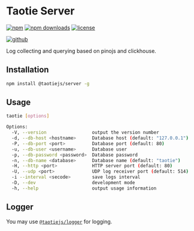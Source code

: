 # Taotie Server

[![npm][badge-version]][npm]
[![npm downloads][badge-downloads]][npm]
[![license][badge-license]][license]


[![github][badge-issues]][github]

Log collecting and querying based on pinojs and clickhouse.

## Installation

```sh
npm install @taotiejs/server -g
```

## Usage

```sh
taotie [options]

Options:
  -V, --version                 output the version number
  -d, --db-host <hostname>      Database host (default: "127.0.0.1")
  -P, --db-port <port>          Database port (default: 80)
  -u, --db-user <username>      Database user
  -p, --db-password <password>  Database password
  -n, --db-name <database>      Database name (default: "taotie")
  -H, --http <port>             HTTP server port (default: 80)
  -U, --udp <port>              UDP log receiver port (default: 514)
  -i --interval <secode>        save logs interval
  -D, --dev                     development mode
  -h, --help                    output usage information
```

## Logger

You may use [`@taotiejs/logger`](https://github.com/taotiejs/taotie-logger) for logging.

[badge-version]: https://img.shields.io/npm/v/@taotiejs%2Fserver.svg
[badge-downloads]: https://img.shields.io/npm/dt/@taotiejs%2Fserver.svg
[npm]: https://www.npmjs.com/package/@taotiejs%2Fserver

[badge-size]: https://img.shields.io/bundlephobia/minzip/@taotiejs%2Fserver.svg
[bundlephobia]: https://bundlephobia.com/result?p=@taotiejs%2Fserver

[badge-license]: https://img.shields.io/npm/l/@taotiejs%2Fserver.svg
[license]: https://github.com/taotiejs/taotie-server/blob/master/LICENSE

[badge-issues]: https://img.shields.io/github/issues/taotiejs/taotie-server.svg
[github]: https://github.com/taotiejs/taotie-server

[badge-build]: https://img.shields.io/travis/com/taotiejs/taotie-server/master.svg
[travis]: https://travis-ci.com/taotiejs/taotie-server

[badge-coverage]: https://img.shields.io/coveralls/github/taotiejs/taotie-server/master.svg
[coveralls]: https://coveralls.io/github/taotiejs/taotie-server?branch=master
